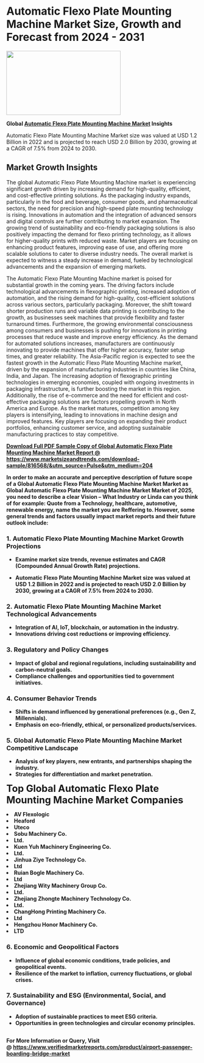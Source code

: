 <H1>Automatic Flexo Plate Mounting Machine Market Size, Growth and Forecast from 2024 - 2031</H1><img class="aligncenter size-medium wp-image-584254" src="https://thirdeyenews.in/wp-content/uploads/2024/09/Global-Market-Research-300x168.jpeg" alt="" width="300" height="168" /><p><strong>Global&nbsp;<a href="https://www.marketsizeandtrends.com/download-sample/816568/&amp;utm_source=Pulse&amp;utm_medium=204">Automatic Flexo Plate Mounting Machine Market</a> Insights</strong></p><p>Automatic Flexo Plate Mounting Machine Market size was valued at USD 1.2 Billion in 2022 and is projected to reach USD 2.0 Billion by 2030, growing at a CAGR of 7.5% from 2024 to 2030.</p><p><h2>Market Growth Insights</h2> <p>The global Automatic Flexo Plate Mounting Machine market is experiencing significant growth driven by increasing demand for high-quality, efficient, and cost-effective printing solutions. As the packaging industry expands, particularly in the food and beverage, consumer goods, and pharmaceutical sectors, the need for precision and high-speed plate mounting technology is rising. Innovations in automation and the integration of advanced sensors and digital controls are further contributing to market expansion. The growing trend of sustainability and eco-friendly packaging solutions is also positively impacting the demand for flexo printing technology, as it allows for higher-quality prints with reduced waste. Market players are focusing on enhancing product features, improving ease of use, and offering more scalable solutions to cater to diverse industry needs. The overall market is expected to witness a steady increase in demand, fueled by technological advancements and the expansion of emerging markets.</p> <p><strong><a href="#"></a></strong></p> <p>The Automatic Flexo Plate Mounting Machine market is poised for substantial growth in the coming years. The driving factors include technological advancements in flexographic printing, increased adoption of automation, and the rising demand for high-quality, cost-efficient solutions across various sectors, particularly packaging. Moreover, the shift toward shorter production runs and variable data printing is contributing to the growth, as businesses seek machines that provide flexibility and faster turnaround times. Furthermore, the growing environmental consciousness among consumers and businesses is pushing for innovations in printing processes that reduce waste and improve energy efficiency. As the demand for automated solutions increases, manufacturers are continuously innovating to provide machines that offer higher accuracy, faster setup times, and greater reliability. The Asia-Pacific region is expected to see the fastest growth in the Automatic Flexo Plate Mounting Machine market, driven by the expansion of manufacturing industries in countries like China, India, and Japan. The increasing adoption of flexographic printing technologies in emerging economies, coupled with ongoing investments in packaging infrastructure, is further boosting the market in this region. Additionally, the rise of e-commerce and the need for efficient and cost-effective packaging solutions are factors propelling growth in North America and Europe. As the market matures, competition among key players is intensifying, leading to innovations in machine design and improved features. Key players are focusing on expanding their product portfolios, enhancing customer service, and adopting sustainable manufacturing practices to stay competitive. <p><strong><a href="#"></p><p><span class=""><strong>Download Full PDF Sample Copy of Global Automatic Flexo Plate Mounting Machine Market Report</strong> @ <a href="https://www.marketsizeandtrends.com/download-sample/816568/&amp;utm_source=Pulse&amp;utm_medium=204" target="_blank">https://www.marketsizeandtrends.com/download-sample/816568/&amp;utm_source=Pulse&amp;utm_medium=204</a></span></p><p>In order to make an accurate and perceptive description of future scope of a Global&nbsp;Automatic Flexo Plate Mounting Machine Market Market as Global&nbsp;Automatic Flexo Plate Mounting Machine Market Market of 2025, you need to describe a clear Vision &ndash; What Industry or Linda can you think of for example: Quote from a Technology, healthcare, automotive, renewable energy, name the market you are Reffering to. However, some general trends and factors usually impact market reports and their future outlook include:</p><h3>1.&nbsp;<strong>Automatic Flexo Plate Mounting Machine Market Growth Projections</strong></h3><ul><li>Examine market size trends, revenue estimates and CAGR (Compounded Annual Growth Rate) projections.</li><li><p>Automatic Flexo Plate Mounting Machine Market size was valued at USD 1.2 Billion in 2022 and is projected to reach USD 2.0 Billion by 2030, growing at a CAGR of 7.5% from 2024 to 2030.</p></li></ul><h3>2.&nbsp;<strong>Automatic Flexo Plate Mounting Machine Market Technological Advancements</strong></h3><ul><li>Integration of AI, IoT, blockchain, or automation in the industry.</li><li>Innovations driving cost reductions or improving efficiency.</li></ul><h3>3.&nbsp;<strong>Regulatory and Policy Changes</strong></h3><ul><li>Impact of global and regional regulations, including sustainability and carbon-neutral goals.</li><li>Compliance challenges and opportunities tied to government initiatives.</li></ul><h3>4.&nbsp;<strong>Consumer Behavior Trends</strong></h3><ul><li>Shifts in demand influenced by generational preferences (e.g., Gen Z, Millennials).</li><li>Emphasis on eco-friendly, ethical, or personalized products/services.</li></ul><h3>5.&nbsp;<strong>Global Automatic Flexo Plate Mounting Machine Market Competitive Landscape</strong></h3><ul><li>Analysis of key players, new entrants, and partnerships shaping the industry.</li><li>Strategies for differentiation and market penetration.</li></ul><p data-pm-slice="1 1 []"><span style="color: inherit; font-family: inherit; font-size: 25px;">Top Global Automatic Flexo Plate Mounting Machine Market Companies</span></p><div class="" data-test-id=""><p><li>AV Flexologic</li><li> Heaford</li><li> Uteco</li><li> Sobu Machinery Co.</li><li> Ltd.</li><li> Kuen Yuh Machinery Engineering Co.</li><li> Ltd.</li><li> Jinhua Ziye Technology Co.</li><li>Ltd</li><li> Ruian Bogle Machinery Co.</li><li> Ltd</li><li> Zhejiang Wity Machinery Group Co.</li><li> Ltd.</li><li> Zhejiang Zhongte Machinery Technology Co.</li><li> Ltd.</li><li> ChangHong Printing Machinery Co.</li><li> Ltd</li><li> Hengzhou Honor Machinery Co.</li><li> LTD</li></p></div><h3>6.&nbsp;<strong>Economic and Geopolitical Factors</strong></h3><ul><li>Influence of global economic conditions, trade policies, and geopolitical events.</li><li>Resilience of the market to inflation, currency fluctuations, or global crises.</li></ul><h3>7.&nbsp;<strong>Sustainability and ESG (Environmental, Social, and Governance)</strong></h3><ul><li>Adoption of sustainable practices to meet ESG criteria.</li><li>Opportunities in green technologies and circular economy principles.</li></ul><h2><strong style="font-size: 14px;">For More Information or Query, Visit @&nbsp;</strong><a style="background-color: #ffffff; font-size: 14px;" href="https://www.marketsizeandtrends.com/report/automatic-flexo-plate-mounting-machine-market/" target="_blank">https://www.verifiedmarketreports.com/product/airport-passenger-boarding-bridge-market</a></h2>
